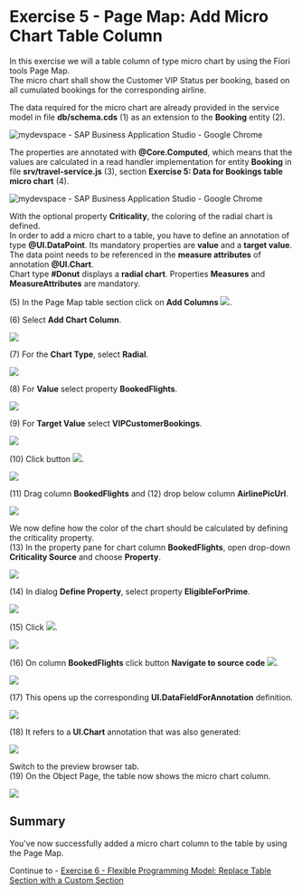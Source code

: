 # Exercise 5 - Page Map: Add Micro Chart Table Column

In this exercise we will a table column of type micro chart by using the Fiori tools Page Map.\
The micro chart shall show the Customer VIP Status per booking, based on all cumulated bookings for the corresponding airline.

The data required for the micro chart are already provided in the service model in file **db/schema.cds** (1) as an extension to the **Booking** entity (2).

![mydevspace - SAP Business Application Studio - Google Chrome](images/image1.png "mydevspace - SAP Business Application Studio - Google Chrome")

The properties are annotated with **@Core.Computed**, which means that the values are calculated in a read handler implementation for entity **Booking**
in file **srv/travel-service.js** (3), section **Exercise 5: Data for Bookings table micro chart** (4).

![mydevspace - SAP Business Application Studio - Google Chrome](images/image4.png "mydevspace - SAP Business Application Studio - Google Chrome")

With the optional property **Criticality**, the coloring of the radial chart is defined.\
In order to add a micro chart to a table, you have to define an annotation of type **@UI.DataPoint**. Its mandatory properties are **value** and a **target value**.\
The data point needs to be referenced in the **measure attributes** of annotation **@UI.Chart**.\
Chart type **#Donut** displays a **radial chart**. Properties **Measures** and **MeasureAttributes** are mandatory.

(5) In the Page Map table section click on **Add Columns** ![](./images/image8.png).

(6) Select **Add Chart Column**.

![](./images/image7.png)

(7) For the **Chart Type**, select **Radial**.

![](./images/image10.png)

(8) For **Value** select property **BookedFlights**.

![](./images/image12.png)

(9) For **Target Value** select **VIPCustomerBookings**.

![](./images/image14.png)

(10) Click button ![](./images/image17.png).

![](./images/image16.png)

(11) Drag column **BookedFlights** and (12) drop below column **AirlinePicUrl**.

![](./images/image18.png)

We now define how the color of the chart should be calculated by defining the criticality property.\
(13) In the property pane for chart column **BookedFlights**, open drop-down **Criticality Source** and choose **Property**.

![](./images/image20.png)

(14) In dialog **Define Property**, select property **EligibleForPrime**.

![](./images/image22.png)

(15) Click ![](./images/image25.png).

![](./images/image24.png)

(16) On column **BookedFlights** click button **Navigate to source code** ![](./images/image27.png).

![](./images/image26.png)

(17) This opens up the corresponding **UI.DataFieldForAnnotation** definition.

![](./images/image28.png)

 (18) It refers to a **UI.Chart** annotation that was also generated:

![](./images/image30.png)

Switch to the preview browser tab.\
(19) On the Object Page, the table now shows the micro chart column.

![](./images/image31.png)



## Summary

You've now successfully added a micro chart column to the table by using the Page Map.

Continue to - [Exercise 6 - Flexible Programming Model: Replace Table Section with a Custom Section](../ex6/README.md)
